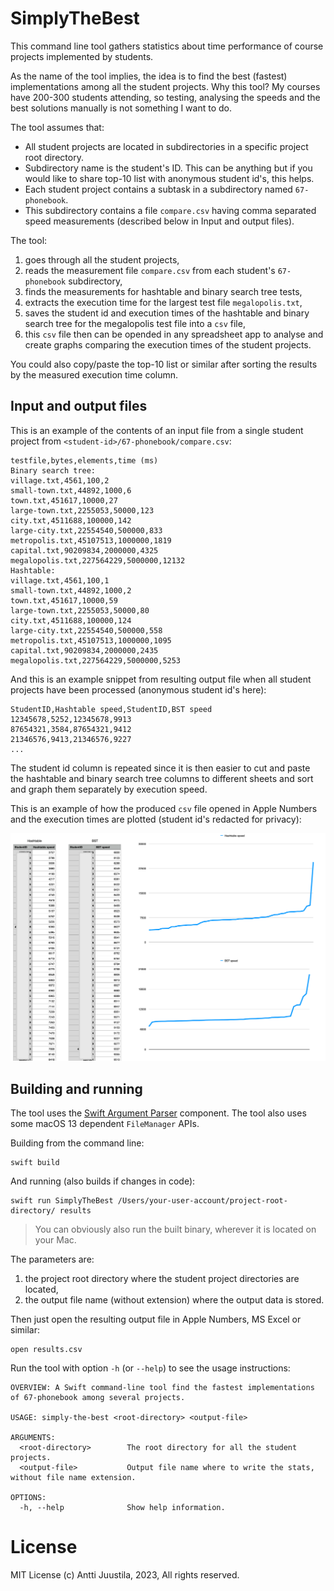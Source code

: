 # SimplyTheBest

This command line tool gathers statistics about time performance of course projects implemented by students.

As the name of the tool implies, the idea is to find the best (fastest) implementations among all the student projects. Why this tool? My courses have 200-300 students attending, so testing, analysing the speeds and the best solutions manually is not something I want to do.

The tool assumes that:

* All student projects are located in subdirectories in a specific project root directory. 
* Subdirectory name is the student's ID. This can be anything but if you would like to share top-10 list with anonymous student id's, this helps.
* Each student project contains a subtask in a subdirectory named `67-phonebook`.
* This subdirectory contains a file `compare.csv` having comma separated speed measurements (described below in Input and output files).

The tool: 

1. goes through all the student projects,
2. reads the measurement file `compare.csv` from each student's `67-phonebook` subdirectory,
3. finds the measurements for hashtable and binary search tree tests,
4. extracts the execution time for the largest test file `megalopolis.txt`,
5. saves the student id and execution times of the hashtable and binary search tree for the megalopolis test file into a `csv` file,
6. this `csv` file then can be opended in any spreadsheet app to analyse and create graphs comparing the execution times of the student projects.

You could also copy/paste the top-10 list or similar after sorting the results by the measured execution time column.

## Input and output files

This is an example of the contents of an input file from a single student project from `<student-id>/67-phonebook/compare.csv`:

```console
testfile,bytes,elements,time (ms)
Binary search tree:
village.txt,4561,100,2
small-town.txt,44892,1000,6
town.txt,451617,10000,27
large-town.txt,2255053,50000,123
city.txt,4511688,100000,142
large-city.txt,22554540,500000,833
metropolis.txt,45107513,1000000,1819
capital.txt,90209834,2000000,4325
megalopolis.txt,227564229,5000000,12132
Hashtable:
village.txt,4561,100,1
small-town.txt,44892,1000,2
town.txt,451617,10000,59
large-town.txt,2255053,50000,80
city.txt,4511688,100000,124
large-city.txt,22554540,500000,558
metropolis.txt,45107513,1000000,1095
capital.txt,90209834,2000000,2435
megalopolis.txt,227564229,5000000,5253
```

And this is an example snippet from resulting output file when all student projects have been processed (anonymous student id's here):

```console
StudentID,Hashtable speed,StudentID,BST speed
12345678,5252,12345678,9913
87654321,3584,87654321,9412
21346576,9413,21346576,9227
...
```
The student id column is repeated since it is then easier to cut and paste the hashtable and binary search tree columns to different sheets and sort and graph them separately by execution speed.

This is an example of how the produced `csv` file opened in Apple Numbers and the execution times are plotted (student id's redacted for privacy):

![Plotted data columns in Apple Numbers](sample-analysis.png)

## Building and running

The tool uses the [Swift Argument Parser](https://github.com/apple/swift-argument-parser) component. The tool also uses some macOS 13 dependent `FileManager` APIs. 

Building from the command line:

```console
swift build
```

And running (also builds if changes in code):

```console
swift run SimplyTheBest /Users/your-user-account/project-root-directory/ results
```

> You can obviously also run the built binary, wherever it is located on your Mac.

The parameters are:

1. the project root directory where the student project directories are located,
2. the output file name (without extension) where the output data is stored.

Then just open the resulting output file in Apple Numbers, MS Excel or similar:

```console
open results.csv
```

Run the tool with option `-h` (or `--help`) to see the usage instructions:

```console
OVERVIEW: A Swift command-line tool find the fastest implementations of 67-phonebook among several projects.

USAGE: simply-the-best <root-directory> <output-file>

ARGUMENTS:
  <root-directory>        The root directory for all the student projects.
  <output-file>           Output file name where to write the stats, without file name extension.

OPTIONS:
  -h, --help              Show help information.
```

# License

MIT License
(c) Antti Juustila, 2023, All rights reserved.


